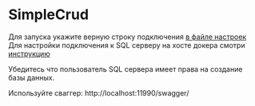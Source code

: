 ﻿# SimpleCrud

Для запуска укажите верную строку подключения [в файле настроек](https://github.com/AzarinSergey/SimpleCrud/blob/dev/.env)
Для настройки подключения к SQL серверу на хосте докера смотри [инструкцию](https://stackoverflow.com/questions/50166869/connect-to-sql-server-in-local-machine-host-from-docker-using-host-docker-inte)

Убедитесь что пользователь SQL сервера имеет права на создание базы данных.

Используйте сваггер: http://localhost:11990/swagger/


